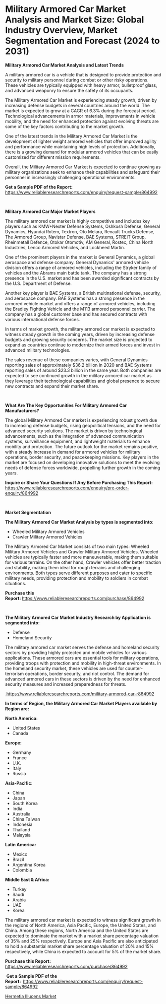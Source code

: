 <p><h1>Military Armored Car Market Analysis and Market Size: Global Industry Overview, Market Segmentation and Forecast (2024 to 2031)</h1></p><p><strong>Military Armored Car Market Analysis and Latest Trends</strong></p>
<p><p>A military armored car is a vehicle that is designed to provide protection and security to military personnel during combat or other risky operations. These vehicles are typically equipped with heavy armor, bulletproof glass, and advanced weaponry to ensure the safety of its occupants.</p><p>The Military Armored Car Market is experiencing steady growth, driven by increasing defense budgets in several countries around the world. The market is expected to grow at a CAGR of 6.3% during the forecast period. Technological advancements in armor materials, improvements in vehicle mobility, and the need for enhanced protection against evolving threats are some of the key factors contributing to the market growth.</p><p>One of the latest trends in the Military Armored Car Market is the development of lighter weight armored vehicles that offer improved agility and performance while maintaining high levels of protection. Additionally, there is a growing demand for modular armored vehicles that can be easily customized for different mission requirements.</p><p>Overall, the Military Armored Car Market is expected to continue growing as military organizations seek to enhance their capabilities and safeguard their personnel in increasingly challenging operational environments.</p></p>
<p><strong>Get a Sample PDF of the Report:&nbsp;</strong> <a href="https://www.reliableresearchreports.com/enquiry/request-sample/864992">https://www.reliableresearchreports.com/enquiry/request-sample/864992</a></p>
<p>&nbsp;</p>
<p><strong>Military Armored Car Major Market Players</strong></p>
<p><p>The military armored car market is highly competitive and includes key players such as KMW+Nexter Defense Systems, Oshkosh Defense, General Dynamics, Hyundai Rotem, Textron, Oto Melara, Renault Trucks Defense, The Armored Group, Navistar Defense, BAE Systems, STREIT Group, Rheinmetall Defence, Otokar Otomotiv, AM General, Rostec, China North Industries, Lenco Armored Vehicles, and Lockheed Martin.</p><p>One of the prominent players in the market is General Dynamics, a global aerospace and defense company. General Dynamics' armored vehicle division offers a range of armored vehicles, including the Stryker family of vehicles and the Abrams main battle tank. The company has a strong presence in the U.S. market and has been awarded significant contracts by the U.S. Department of Defense.</p><p>Another key player is BAE Systems, a British multinational defense, security, and aerospace company. BAE Systems has a strong presence in the armored vehicle market and offers a range of armored vehicles, including the Bradley Fighting Vehicle and the M113 armored personnel carrier. The company has a global customer base and has secured contracts with various international defense forces.</p><p>In terms of market growth, the military armored car market is expected to witness steady growth in the coming years, driven by increasing defense budgets and growing security concerns. The market size is projected to expand as countries continue to modernize their armed forces and invest in advanced military technologies.</p><p>The sales revenue of these companies varies, with General Dynamics reporting sales of approximately $36.2 billion in 2020 and BAE Systems reporting sales of around $23.3 billion in the same year. Both companies are expected to see continued growth in the military armored car market as they leverage their technological capabilities and global presence to secure new contracts and expand their market share.</p></p>
<p>&nbsp;</p>
<p><strong>What Are The Key Opportunities For Military Armored Car Manufacturers?</strong></p>
<p><p>The global Military Armored Car market is experiencing robust growth due to increasing defense budgets, rising geopolitical tensions, and the need for advanced security solutions. The market is driven by technological advancements, such as the integration of advanced communication systems, surveillance equipment, and lightweight materials to enhance mobility and protection. The future outlook for the market remains positive, with a steady increase in demand for armored vehicles for military operations, border security, and peacekeeping missions. Key players in the market are focused on developing innovative solutions to meet the evolving needs of defense forces worldwide, propelling further growth in the coming years.</p></p>
<p><strong>Inquire or Share Your Questions If Any Before Purchasing This Report:</strong> <a href="https://www.reliableresearchreports.com/enquiry/pre-order-enquiry/864992">https://www.reliableresearchreports.com/enquiry/pre-order-enquiry/864992</a></p>
<p>&nbsp;</p>
<p><strong>Market Segmentation</strong></p>
<p><strong>The Military Armored Car Market Analysis by types is segmented into:</strong></p>
<p><ul><li>Wheeled Military Armored Vehicles</li><li>Crawler Military Armored Vehicles</li></ul></p>
<p><p>The Military Armored Car Market consists of two main types: Wheeled Military Armored Vehicles and Crawler Military Armored Vehicles. Wheeled vehicles are typically faster and more maneuverable, making them suitable for various terrains. On the other hand, Crawler vehicles offer better traction and stability, making them ideal for rough terrains and challenging environments. Both types serve different purposes and cater to specific military needs, providing protection and mobility to soldiers in combat situations.</p></p>
<p><strong>Purchase this Report:&nbsp;</strong><a href="https://www.reliableresearchreports.com/purchase/864992">https://www.reliableresearchreports.com/purchase/864992</a></p>
<p>&nbsp;</p>
<p><strong>The Military Armored Car Market Industry Research by Application is segmented into:</strong></p>
<p><ul><li>Defense</li><li>Homeland Security</li></ul></p>
<p><p>The military armored car market serves the defense and homeland security sectors by providing highly protected and mobile vehicles for various applications. These armored cars are essential tools for military operations, providing troops with protection and mobility in high-threat environments. In the homeland security market, these vehicles are used for counter-terrorism operations, border security, and riot control. The demand for advanced armored cars in these sectors is driven by the need for enhanced security measures and increased preparedness for threats.</p></p>
<p><a href="https://www.reliableresearchreports.com/military-armored-car-r864992">&nbsp;https://www.reliableresearchreports.com/military-armored-car-r864992</a></p>
<p><strong>In terms of Region, the Military Armored Car Market Players available by Region are:</strong></p>
<p>
    <p> <strong> North America: </strong>
        <ul>
            <li>United States</li>
            <li>Canada</li>
        </ul>
        </p> 
    <p> <strong> Europe: </strong>
        <ul>
            <li>Germany</li>
            <li>France</li>
            <li>U.K.</li>
            <li>Italy</li>
            <li>Russia</li>
        </ul>
        </p> 
    <p> <strong> Asia-Pacific: </strong>
        <ul>
            <li>China</li>
            <li>Japan</li>
            <li>South Korea</li>
            <li>India</li>
            <li>Australia</li>
            <li>China Taiwan</li>
            <li>Indonesia</li>
            <li>Thailand</li>
            <li>Malaysia</li>
        </ul>
        </p> 
    <p> <strong> Latin America: </strong>
        <ul>
            <li>Mexico</li>
            <li>Brazil</li>
            <li>Argentina Korea</li>
            <li>Colombia</li>
        </ul>
        </p> 
    <p> <strong> Middle East & Africa: </strong>
        <ul>
            <li>Turkey</li>
            <li>Saudi</li>
            <li>Arabia</li>
            <li>UAE</li>
            <li>Korea</li>
        </ul>
    </p>
    </p>
<p><p>The military armored car market is expected to witness significant growth in the regions of North America, Asia Pacific, Europe, the United States, and China. Among these regions, North America and the United States are expected to dominate the market with a market share percentage valuation of 35% and 25% respectively. Europe and Asia Pacific are also anticipated to hold a substantial market share percentage valuation of 20% and 15% respectively, while China is expected to account for 5% of the market share.</p></p>
<p><strong>Purchase this Report: </strong><a href="https://www.reliableresearchreports.com/purchase/864992">https://www.reliableresearchreports.com/purchase/864992</a></p>
<p>&nbsp;<strong>Get a Sample PDF of the Report:&nbsp;&nbsp;</strong><a href="https://www.reliableresearchreports.com/enquiry/request-sample/864992">https://www.reliableresearchreports.com/enquiry/request-sample/864992</a></p>
<p><strong></strong></p>
<p><p><a href="https://github.com/lorenzaSchmeler/Market-Research-Report-List-1/blob/main/hermetia-illucens-market.md">Hermetia Illucens Market</a></p></p>